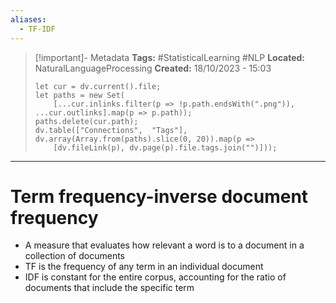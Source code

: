 ```yaml
---
aliases:
  - TF-IDF
---
```


> [!important]- Metadata
> **Tags:** #StatisticalLearning #NLP
> **Located:** NaturalLanguageProcessing
> **Created:** 18/10/2023 - 15:03
> ```dataviewjs
> let cur = dv.current().file;
> let paths = new Set(
>     [...cur.inlinks.filter(p => !p.path.endsWith(".png")), ...cur.outlinks].map(p => p.path));
> paths.delete(cur.path);
> dv.table(["Connections",  "Tags"], dv.array(Array.from(paths).slice(0, 20)).map(p =>
>     [dv.fileLink(p), dv.page(p).file.tags.join("")]));
> ```

___
# Term frequency-inverse document frequency
-  A measure that evaluates how relevant a word is to a document in a collection of documents
- TF is the frequency of any term in an individual document 
- IDF is constant for the entire corpus, accounting for the ratio of documents that include the specific term